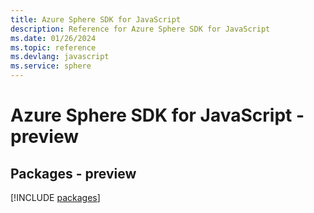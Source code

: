 ```yaml
---
title: Azure Sphere SDK for JavaScript
description: Reference for Azure Sphere SDK for JavaScript
ms.date: 01/26/2024
ms.topic: reference
ms.devlang: javascript
ms.service: sphere
---
```

# Azure Sphere SDK for JavaScript - preview
## Packages - preview
[!INCLUDE [packages](sphere-index.md)]
